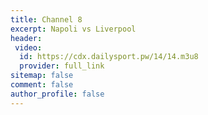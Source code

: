 ```yaml
---
title: Channel 8
excerpt: Napoli vs Liverpool
header:
 video:
  id: https://cdx.dailysport.pw/14/14.m3u8
  provider: full_link
sitemap: false
comment: false
author_profile: false
---
```

